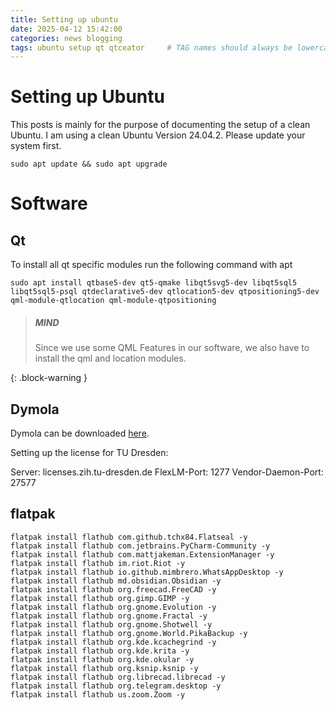 ```yaml
---
title: Setting up ubuntu   
date: 2025-04-12 15:42:00 
categories: news blogging 
tags: ubuntu setup qt qtceator     # TAG names should always be lowercase
---
```


# Setting up Ubuntu

This posts is mainly for the purpose of documenting the setup of a clean Ubuntu. I am using a clean Ubuntu Version 24.04.2. Please update your system first.

```shell
sudo apt update && sudo apt upgrade
```

# Software 

## Qt

To install all qt specific modules run the following command with apt

```shell
sudo apt install qtbase5-dev qt5-qmake libqt5svg5-dev libqt5sql5 libqt5sql5-psql qtdeclarative5-dev qtlocation5-dev qtpositioning5-dev qml-module-qtlocation qml-module-qtpositioning
``` 

> ##### MIND
>
> Since we use some QML Features in our software, we also have to install the qml and location modules. 
> 
{: .block-warning }


## Dymola

Dymola can be downloaded [here](https://www.ltx.de/download/Dymola/Dymola2025x.html).

Setting up the license for TU Dresden:

Server: licenses.zih.tu-dresden.de
FlexLM-Port: 1277
Vendor-Daemon-Port: 27577


## flatpak

```shell
flatpak install flathub com.github.tchx84.Flatseal -y
flatpak install flathub com.jetbrains.PyCharm-Community -y
flatpak install flathub com.mattjakeman.ExtensionManager -y
flatpak install flathub im.riot.Riot -y
flatpak install flathub io.github.mimbrero.WhatsAppDesktop -y
flatpak install flathub md.obsidian.Obsidian -y
flatpak install flathub org.freecad.FreeCAD -y
flatpak install flathub org.gimp.GIMP -y
flatpak install flathub org.gnome.Evolution -y
flatpak install flathub org.gnome.Fractal -y
flatpak install flathub org.gnome.Shotwell -y
flatpak install flathub org.gnome.World.PikaBackup -y
flatpak install flathub org.kde.kcachegrind -y
flatpak install flathub org.kde.krita -y
flatpak install flathub org.kde.okular -y
flatpak install flathub org.ksnip.ksnip -y
flatpak install flathub org.librecad.librecad -y
flatpak install flathub org.telegram.desktop -y
flatpak install flathub us.zoom.Zoom -y
```
